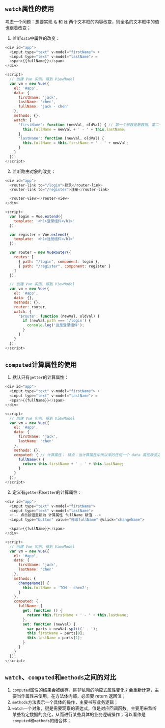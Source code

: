 ## `watch`属性的使用
考虑一个问题：想要实现 `名` 和 `姓` 两个文本框的内容改变，则全名的文本框中的值也跟着改变；

1. 监听`data`中属性的改变：
```javascript
<div id="app">
  <input type="text" v-model="firstName"> +
  <input type="text" v-model="lastName"> =
  <span>{{fullName}}</span>
</div>

<script>
  // 创建 Vue 实例，得到 ViewModel
  var vm = new Vue({
    el: '#app',
    data: {
      firstName: 'jack',
      lastName: 'chen',
      fullName: 'jack - chen'
    },
    methods: {},
    watch: {
      'firstName': function (newVal, oldVal) { // 第一个参数是新数据，第二个参数是旧数据
        this.fullName = newVal + ' - ' + this.lastName;
      },
      'lastName': function (newVal, oldVal) {
        this.fullName = this.firstName + ' - ' + newVal;
      }
    }
  });
</script>
```
2. 监听路由对象的改变：
```javascript
<div id="app">
  <router-link to="/login">登录</router-link>
  <router-link to="/register">注册</router-link>

  <router-view></router-view>
</div>

<script>
  var login = Vue.extend({
    template: '<h1>登录组件</h1>'
  });

  var register = Vue.extend({
    template: '<h1>注册组件</h1>'
  });

  var router = new VueRouter({
    routes: [
      { path: "/login", component: login },
      { path: "/register", component: register }
    ]
  });

  // 创建 Vue 实例，得到 ViewModel
  var vm = new Vue({
    el: '#app',
    data: {},
    methods: {},
    router: router,
    watch: {
      '$route': function (newVal, oldVal) {
        if (newVal.path === '/login') {
          console.log('这是登录组件');
        }
      }
    }
  });
</script>
```

## `computed`计算属性的使用
1. 默认只有`getter`的计算属性：
```javascript
<div id="app">
  <input type="text" v-model="firstName"> +
  <input type="text" v-model="lastName"> =
  <span>{{fullName}}</span>
</div>

<script>
  // 创建 Vue 实例，得到 ViewModel
  var vm = new Vue({
    el: '#app',
    data: {
      firstName: 'jack',
      lastName: 'chen'
    },
    methods: {},
    computed: { // 计算属性； 特点：当计算属性中所以来的任何一个 data 属性改变之后，都会重新触发 本计算属性 的重新计算，从而更新 fullName 的值
      fullName() {
        return this.firstName + ' - ' + this.lastName;
      }
    }
  });
</script>
```
2. 定义有`getter`和`setter`的计算属性：
```javascript
<div id="app">
  <input type="text" v-model="firstName">
  <input type="text" v-model="lastName">
  <!-- 点击按钮重新为 计算属性 fullName 赋值 -->
  <input type="button" value="修改fullName" @click="changeName">

  <span>{{fullName}}</span>
</div>

<script>
  // 创建 Vue 实例，得到 ViewModel
  var vm = new Vue({
    el: '#app',
    data: {
      firstName: 'jack',
      lastName: 'chen'
    },
    methods: {
      changeName() {
        this.fullName = 'TOM - chen2';
      }
    },
    computed: {
      fullName: {
        get: function () {
          return this.firstName + ' - ' + this.lastName;
        },
        set: function (newVal) {
          var parts = newVal.split(' - ');
          this.firstName = parts[0];
          this.lastName = parts[1];
        }
      }
    }
  });
</script>
```

## `watch`、`computed`和`methods`之间的对比
1. `computed`属性的结果会被缓存，除非依赖的响应式属性变化才会重新计算，主要当作属性来使用，在方法体内部，必须要 return 返回值；
2. `methods`方法表示一个具体的操作，主要书写业务逻辑；
3. `watch`一个对象，键是需要观察的表达式，值是对应回调函数。主要用来监听某些特定数据的变化，从而进行某些具体的业务逻辑操作；可以看作是`computed`和`methods`的结合体；
